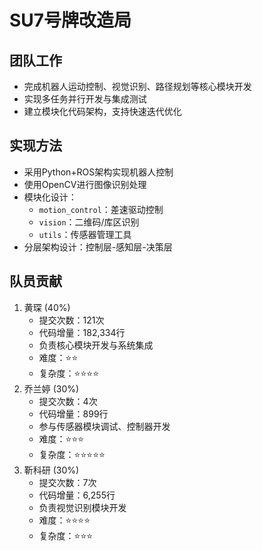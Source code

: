 # SU7号牌改造局

## 团队工作
- 完成机器人运动控制、视觉识别、路径规划等核心模块开发
- 实现多任务并行开发与集成测试
- 建立模块化代码架构，支持快速迭代优化

## 实现方法
- 采用Python+ROS架构实现机器人控制
- 使用OpenCV进行图像识别处理
- 模块化设计：
  - `motion_control`：差速驱动控制
  - `vision`：二维码/库区识别
  - `utils`：传感器管理工具
- 分层架构设计：控制层-感知层-决策层

## 队员贡献
1. 黄琛 (40%)
   - 提交次数：121次
   - 代码增量：182,334行
   - 负责核心模块开发与系统集成
   - 难度：⭐⭐
   - 复杂度：⭐⭐⭐⭐
2. 乔兰婷 (30%)
   - 提交次数：4次
   - 代码增量：899行
   - 参与传感器模块调试、控制器开发
   - 难度：⭐⭐⭐
   - 复杂度：⭐⭐⭐⭐⭐
3. 靳科研 (30%)
   - 提交次数：7次
   - 代码增量：6,255行
   - 负责视觉识别模块开发
   - 难度：⭐⭐⭐⭐
   - 复杂度：⭐⭐⭐